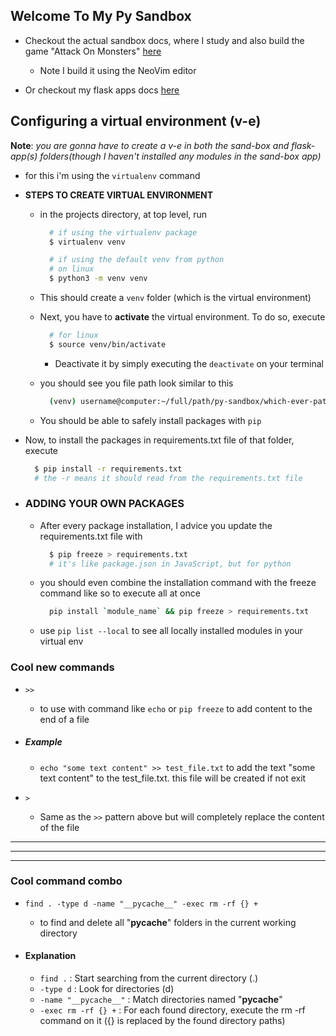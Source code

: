 ## Welcome To My Py Sandbox

- Checkout the actual sandbox docs, where I study and also build the game "Attack On Monsters" [here](./sand-box/README.md)
  - Note I build it using the NeoVim editor

- Or checkout my flask apps docs [here](./flask-apps/README.md)

## Configuring a virtual environment (v-e)

__Note__: _you are gonna have to create a v-e in both the sand-box and flask-app(s) folders(though I haven't installed any modules in the sand-box app)_

- for this i'm using the `virtualenv` command
- __STEPS TO CREATE VIRTUAL ENVIRONMENT__
  
  - in the projects directory, at top level, run

    ```bash
      # if using the virtualenv package
      $ virtualenv venv

      # if using the default venv from python
      # on linux
      $ python3 -m venv venv
    ```

  - This should create a `venv` folder (which is the virtual environment)

  - Next, you have to __activate__ the virtual environment. To do so, execute

    ```bash
      # for linux
      $ source venv/bin/activate
    ```

    - Deactivate it by simply executing the `deactivate` on your terminal

  - you should see you file path look similar to this

    ```bash
      (venv) username@computer:~/full/path/py-sandbox/which-ever-path-you-on/$
    ```

  - You should be able to safely install packages with `pip`
  
- Now, to install the packages in requirements.txt file of that folder, execute

  ```bash
    $ pip install -r requirements.txt
    # the -r means it should read from the requirements.txt file
  ```

- ### ADDING YOUR OWN PACKAGES

  - After every package installation, I advice you update the requirements.txt file with

    ```bash
      $ pip freeze > requirements.txt
      # it's like package.json in JavaScript, but for python
    ```

  - you should even combine the installation command with the freeze command like so to execute all at once

    ```bash
      pip install `module_name` && pip freeze > requirements.txt
    ```

  - use `pip list --local` to see all locally installed modules in your virtual env

### Cool new commands

- `>>`
  - to use with command like `echo` or `pip freeze` to add content to the end of a file

- ##### Example

  - `echo "some text content" >> test_file.txt` to add the text "some text content" to the test_file.txt. this file will be created if not exit
  
- `>`
  - Same as the `>>` pattern above but will completely replace the content of the file

---
---
---

### Cool command combo

- `find . -type d -name "__pycache__" -exec rm -rf {} +`
  - to find and delete all "__pycache__" folders in the current working directory

- #### Explanation

  - `find .` : Start searching from the current directory (.)
  - `-type d` : Look for directories (d)
  - `-name "__pycache__"` : Match directories named "__pycache__"
  - `-exec rm -rf {} +` : For each found directory, execute the rm -rf command on it ({} is replaced by the found directory paths)
